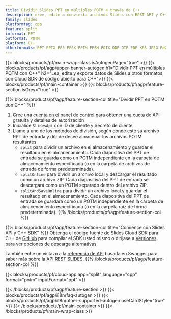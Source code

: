 ```yaml
---
title: Dividir Slides PPT en múltiples POTM a través de C++
description: cree, edite o convierta archivos Slides con REST API y C++ SDK de código abierto
family: slides
platformtag: cpp
feature: split
informat: PPT
outformat: POTM
platform: C++
otherformats: PPT PPTX PPS PPSX PPTM PPSM POTX ODP OTP PDF XPS JPEG PNG BMP TIFF SVG HTML5 GIF XAML
---
```


{{< blocks/products/pf/main-wrap-class isAutogenPage="true" >}}
{{< blocks/products/pf/agp/upper-banner-autogen h1="Dividir PPT en múltiples POTM con C++" h2="Lea, edite y exporte datos de Slides a otros formatos con Cloud SDK de código abierto para C++">}}
{{< blocks/products/pf/main-container >}}
{{< blocks/products/pf/agp/feature-section isGrey="true" >}}

{{% blocks/products/pf/agp/feature-section-col title="Dividir PPT en POTM con C++" %}}
1. Cree una cuenta en <a href="https://dashboard.aspose.cloud/">el panel de control</a> para obtener una cuota de API gratuita y detalles de autorización
1. Inicialice ```SlidesApi``` con ID de cliente y Secreto de cliente
1. Llame a uno de los métodos de división, según dónde esté su archivo PPT de entrada y dónde desee almacenar los archivos POTM resultantes
    - ```split``` para dividir un archivo en el almacenamiento y guardar el resultado en el almacenamiento. Cada diapositiva del PPT de entrada se guarda como un POTM independiente en la carpeta de almacenamiento especificada (o en la carpeta de archivos de entrada de forma predeterminada).
    - ```splitOnline``` para dividir un archivo local y descargar el resultado como un archivo ZIP. Cada diapositiva del PPT de entrada se descargará como un POTM separado dentro del archivo ZIP.
    - ```splitAndSaveOnline``` para dividir un archivo local y guardar el resultado en el almacenamiento. Cada diapositiva del PPT de entrada se guardará como un POTM independiente en la carpeta de almacenamiento especificada (o en la carpeta raíz de forma predeterminada).
{{% /blocks/products/pf/agp/feature-section-col %}}

{{% blocks/products/pf/agp/feature-section-col title="Comience con Slides API y C++ SDK" %}}
Obtenga el código fuente de Slides Cloud SDK para C++ de [GitHub](https://github.com/aspose-slides-cloud/aspose-slides-cloud-cpp) para compilar el SDK usted mismo o diríjase a [Versiones](https://releases.aspose.cloud/) para ver opciones de descarga alternativas.

También eche un vistazo a la [referencia de API](https://apireference.aspose.cloud/slides/) basada en Swagger para saber más sobre la [API REST SLIDES](https://products.aspose.cloud/slides/curl/).
{{% /blocks/products/pf/agp/feature-section-col %}}

{{< blocks/products/pf/cloud-app app="split" language="cpp" format="potm" inputFormat="ppt" >}}

{{< /blocks/products/pf/agp/feature-section >}}
{{< blocks/products/pf/agp/i18n/faq-autogen >}}
{{< blocks/products/pf/agp/i18n/other-supported-autogen useCardStyle="true" >}}
{{< /blocks/products/pf/main-container >}}
{{< /blocks/products/pf/main-wrap-class >}}